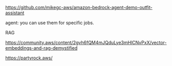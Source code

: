 
https://github.com/mikegc-aws/amazon-bedrock-agent-demo-outfit-assistant

agent: you can use them for specific jobs.

RAG

https://community.aws/content/2gvh6fQM4mJQduLye3mHlCNvPxX/vector-embeddings-and-rag-demystified

https://partyrock.aws/
